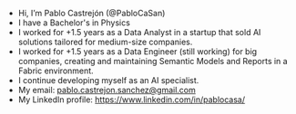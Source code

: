 - Hi, I’m Pablo Castrejón (@PabloCaSan)
- I have a Bachelor's in Physics 
- I worked for +1.5 years as a Data Analyst in a startup that sold AI solutions tailored for medium-size companies.
- I worked for +1.5 years as a Data Engineer (still working) for big companies, creating and maintaining Semantic Models and Reports in a Fabric environment.
- I continue developing myself as an AI specialist.
- My email: pablo.castrejon.sanchez@gmail.com
- My LinkedIn profile: https://www.linkedin.com/in/pablocasa/

<!---
PabloCaSan/PabloCaSan is a ✨ special ✨ repository because its `README.md` (this file) appears on your GitHub profile.
You can click the Preview link to take a look at your changes.
--->
